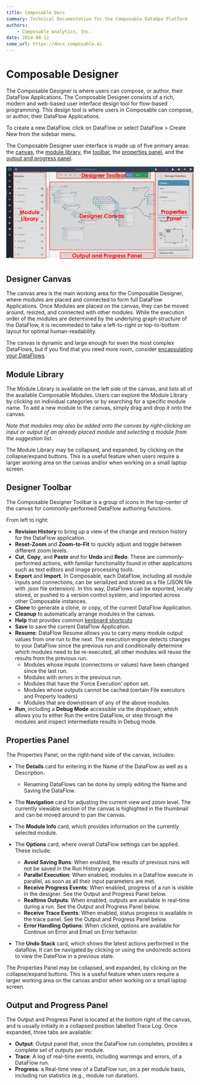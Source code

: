 ```yaml
---
title: Composable Docs
summary: Technical Documentation for the Composable DataOps Platform
authors:
    - Composable Analytics, Inc.
date: 2014-08-12
some_url: https://docs.composable.ai
---
```


# Composable Designer

The Composable Designer is where users can compose, or author, their DataFlow Applications. The Composable Designer consists of a rich, modern and web-based user interface design tool for flow-based programming. This design tool is where users in Composable can compose, or author, their DataFlow Applications.

To create a new DataFlow, click on DataFlow or select DataFlow > Create New from the sidebar menu.

The Composable Designer user interface is made up of five primary areas: the [canvas](#designer-canvas), the [module library](#module-library), the [toolbar](#designer-toolbar), the [properties panel](#properties-panel), and the [output and progress panel](#output-and-progress-panel).


![Composable DataFlow Application](img/03.02.Img_1.png)


## Designer Canvas

The canvas area is the main working area for the Composable Designer, where modules are placed and connected to form full DataFlow Applications. Once Modules are placed on the canvas, they can be moved around, resized, and connected with other modules. While the execution order of the modules are determined by the underlying graph structure of the DataFlow, it is recommeded to take a left-to-right or top-to-bottom layout for optimal human-readability.

The canvas is dynamic and large enough for even the most complex DataFlows, but if you find that you need more room, consider [encapsulating your DataFlows](./03.KeyBoard-Shortcuts.md).

## Module Library

The Module Library is available on the left side of the canvas, and lists all of the available Composable Modules. Users can explore the Module Library by clicking on individual categories or by searching for a specific module name. To add a new module to the canvas, simply drag and drop it onto the canvas.

*Note that modules may also be added onto the canvas by right-clicking an input or output of an already placed module and selecting a module from the suggestion list.*

The Module Library may be collapsed, and expanded, by clicking on the collapse/expand buttons. This is a useful feature when users require a larger working area on the canvas and/or when working on a small laptop screen.

## Designer Toolbar

The Composable Designer Toolbar is a group of icons in the top-center of the canvas for commonly-performed DataFlow authoring functions.

From left to right:

- **Revision History** to bring up a view of the change and revision history for the DataFlow application.
- **Reset-Zoom** and **Zoom-to-Fit** to quickly adjust and toggle between different zoom levels. 
- **Cut**, **Copy**, and **Paste** and for **Undo** and **Redo**. These are commonly-performed actions, with familiar functionality found in other applications such as text editors and image processing tools.
- **Export** and **Import**. In Composable, each DataFlow, including all module inputs and connections, can be serialized and stored as a file (JSON file with .json file extension). In this way, DataFlows can be exported, locally stored, or pushed to a version control system, and imported across other Composable instances.
- **Clone** to generate a clone, or copy, of the current DataFlow Application.
- **Cleanup** to automatically arrange modules in the canvas.
- **Help** that provides common [keyboard shortcuts](./03.KeyBoard-Shortcuts.md)
- **Save** to save the current DataFlow Application.
- **Resume**: DataFlow Resume allows you to carry many module output values from one run to the next. The execution engine detects changes to your DataFlow since the previous run and conditionally determine which modules need to be re-executed, all other modules will reuse the results from the previous run.
    - Modules whose inputs (connections or values) have been changed since the last run.
    - Modules with errors in the previous run.
    - Modules that have the ‘Force Execution’ option set.
    - Modules whose outputs cannot be cached (certain File executors and Property loaders)
  - Modules that are downstream of any of the above modules.
- **Run**, including a **Debug Mode** accessible via the dropdown, which allows you to either Run the entire DataFlow, or step through the modules and inspect intermediate results in Debug mode.

## Properties Panel

The Properties Panel, on the right-hand side of the canvas, includes:

- The **Details** card for entering in the Name of the DataFlow as well as a Description.

    - Renaming DataFlows can be done by simply editing the Name and Saving the DataFlow.

- The **Navigation** card for adjusting the current view and zoom level. The currently viewable section of the canvas is highighted in the thumbnail and can be moved around to pan the canvas.

- The **Module Info** card, which provides information on the currently selected module.

- The **Options** card, where overall DataFlow settings can be applied. These include:

    - **Avoid Saving Runs**: When enabled, the results of previous runs will not be saved in the Run History page.
    - **Parallel Execution**: When enabled, modules in a DataFlow execute in parallel, as soon as all their input parameters are met.
    - **Receive Progress Events**: When enabled, progress of a run is visible in the designer. See the Output and Progress Panel below.
    - **Realtime Outputs**: When enabled, outputs are available in real-time during a run.  See the Output and Progress Panel below.
    - **Receive Trace Events**: When enabled, status progress is available in the trace panel.  See the Output and Progress Panel below.
    - **Error Handling Options**: When clicked, options are available for Continue on Error and Email on Error behavior.
- The **Undo Stack** card, which shows the latest actions performed in the dataflow, It can be navigated by clicking or using the undo/redo actions to view the DateFlow in a previous state. 

The Properties Panel may be collapsed, and expanded, by clicking on the collapse/expand buttons. This is a useful feature when users require a larger working area on the canvas and/or when working on a small laptop screen.

## Output and Progress Panel

The Output and Progress Panel is located at the bottom right of the canvas, and is usually initially in a collapsed position labelled Trace Log. Once expanded, three tabs are available:

- **Output**: Output panel that, once the DataFlow run completes, provides a complete set of outputs per module.
- **Trace**: A log of real-time events, including warnings and errors, of a DataFlow run.
- **Progress**: a Real-time view of a DataFlow run, on a per module basis, including run statistics (e.g., module run duration).

